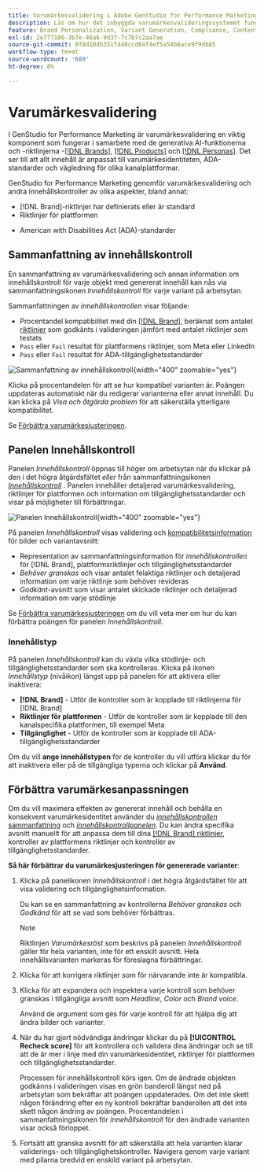 ```yaml
---
title: Varumärkesvalidering i Adobe GenStudio for Performance Marketing
description: Läs om hur det inbyggda varumärkesvalideringssystemet fungerar i GenStudio for Performance Marketing.
feature: Brand Personalization, Variant Generation, Compliance, Content Generation, Content Review, Generative AI
exl-id: 2e777186-3b7e-46a6-9d37-7c7b7c2aa7ae
source-git-commit: 8f8d10db351f440ccd64f4ef5a54b6ace9f9db85
workflow-type: tm+mt
source-wordcount: '689'
ht-degree: 0%

---
```


# Varumärkesvalidering

I GenStudio for Performance Marketing är varumärkesvalidering en viktig komponent som fungerar i samarbete med de generativa AI-funktionerna och -riktlinjerna -[[!DNL Brands]](/help/user-guide/guidelines/brands.md), [[!DNL Products]](/help/user-guide/guidelines/products.md) och [[!DNL Personas]](/help/user-guide/guidelines/personas.md). Det ser till att allt innehåll är anpassat till varumärkesidentiteten, ADA-standarder och vägledning för olika kanalplattformar.

GenStudio for Performance Marketing genomför varumärkesvalidering och andra innehållskontroller av olika aspekter, bland annat:

* [!DNL Brand]-riktlinjer har definierats eller är standard
* Riktlinjer för plattformen
<!-- * Ethical considerations related to gender, ethnicity, race, disability status, and age in AI-generated content -->
* American with Disabilities Act (ADA)-standarder

## Sammanfattning av innehållskontroll

En sammanfattning av varumärkesvalidering och annan information om innehållskontroll för varje objekt med genererat innehåll kan nås via sammanfattningsikonen _Innehållskontroll_ för varje variant på arbetsytan.

Sammanfattningen av _innehållskontrollen_ visar följande:

* Procentandel kompatibilitet med din [[!DNL Brand]](brands.md), beräknat som antalet [riktlinjer](overview.md) som godkänts i valideringen jämfört med antalet riktlinjer som testats
* `Pass` eller `Fail` resultat för plattformens riktlinjer, som Meta eller LinkedIn
* `Pass` eller `Fail` resultat för ADA-tillgänglighetsstandarder

![Sammanfattning av innehållskontroll](/help/assets/content-check-summary.png){width="400" zoomable="yes"}

Klicka på procentandelen för att se hur kompatibel varianten är. Poängen uppdateras automatiskt när du redigerar varianterna eller annat innehåll. Du kan klicka på _Visa och åtgärda problem_ för att säkerställa ytterligare kompatibilitet.

Se [Förbättra varumärkesjusteringen](#improve-brand-alignment).

## Panelen Innehållskontroll

Panelen _Innehållskontroll_ öppnas till höger om arbetsytan när du klickar på den i det högra åtgärdsfältet _eller_ från sammanfattningsikonen [_Innehållskontroll_](#content-check-summary) . Panelen innehåller detaljerad varumärkesvalidering, riktlinjer för plattformen och information om tillgänglighetsstandarder och visar på möjligheter till förbättringar.

![Panelen Innehållskontroll](/help/assets/content-check-panel.png){width="400" zoomable="yes"}

På panelen _Innehållskontroll_ visas validering och [kompatibilitetsinformation](/help/user-guide/guidelines/overview.md#compliance) för bilder och variantavsnitt:

* Representation av sammanfattningsinformation för _innehållskontrollen_ för [!DNL Brand], plattformsriktlinjer och tillgänglighetsstandarder
* _Behöver granskas_ och visar antalet felaktiga riktlinjer och detaljerad information om varje riktlinje som behöver revideras
* _Godkänt_-avsnitt som visar antalet skickade riktlinjer och detaljerad information om varje stödlinje

Se [Förbättra varumärkesjusteringen](#improve-brand-alignment) om du vill veta mer om hur du kan förbättra poängen för panelen _Innehållskontroll_.

### Innehållstyp

På panelen _Innehållskontroll_ kan du växla vilka stödlinje- och tillgänglighetsstandarder som ska kontrolleras. Klicka på ikonen _Innehållstyp_ (nivåikon) längst upp på panelen för att aktivera eller inaktivera:

* **[!DNL Brand]** - Utför de kontroller som är kopplade till riktlinjerna för [!DNL Brand]
* **Riktlinjer för plattformen** - Utför de kontroller som är kopplade till den kanalspecifika plattformen, till exempel Meta
* **Tillgänglighet** - Utför de kontroller som är kopplade till ADA-tillgänglighetsstandarder

Om du vill **ange innehållstypen** för de kontroller du vill utföra klickar du för att inaktivera eller på de tillgängliga typerna och klickar på **Använd**.

## Förbättra varumärkesanpassningen

Om du vill maximera effekten av genererat innehåll och behålla en konsekvent varumärkesidentitet använder du [_innehållskontrollen_ sammanfattning](#content-check-summary) och [_innehållskontrollpanelen_](#content-check-panel). Du kan ändra specifika avsnitt manuellt för att anpassa dem till dina [[!DNL Brand] riktlinjer](brands.md), kontroller av plattformens riktlinjer och kontroller av tillgänglighetsstandarder.

**Så här förbättrar du varumärkesjusteringen för genererade varianter**:

1. Klicka på panelikonen _Innehållskontroll_ i det högra åtgärdsfältet för att visa validering och tillgänglighetsinformation.

   Du kan se en sammanfattning av kontrollerna _Behöver granskas_ och _Godkänd_ för att se vad som behöver förbättras.

   >[!NOTE]
   >
   > Riktlinjen _Varumärkesröst_ som beskrivs på panelen _Innehållskontroll_ gäller för hela varianten, inte för ett enskilt avsnitt. Hela innehållsvarianten markeras för föreslagna förbättringar.

1. Klicka för att korrigera riktlinjer som för närvarande inte är kompatibla.
1. Klicka för att expandera och inspektera varje kontroll som behöver granskas i tillgängliga avsnitt som _Headline_, _Color_ och _Brand voice_.

   Använd de argument som ges för varje kontroll för att hjälpa dig att ändra bilder och varianter.

1. När du har gjort nödvändiga ändringar klickar du på **[!UICONTROL Recheck score]** för att kontrollera och validera dina ändringar och se till att de är mer i linje med din varumärkesidentitet, riktlinjer för plattformen och tillgänglighetsstandarder.

   Processen för innehållskontroll körs igen. Om de ändrade objekten godkänns i valideringen visas en grön banderoll längst ned på arbetsytan som bekräftar att poängen uppdaterades. Om det inte skett någon förändring efter en ny kontroll bekräftar banderollen att det inte skett någon ändring av poängen. Procentandelen i sammanfattningsikonen för _innehållskontroll_ för den ändrade varianten visar också förloppet.

1. Fortsätt att granska avsnitt för att säkerställa att hela varianten klarar validerings- och tillgänglighetskontroller. Navigera genom varje variant med pilarna bredvid en enskild variant på arbetsytan.

